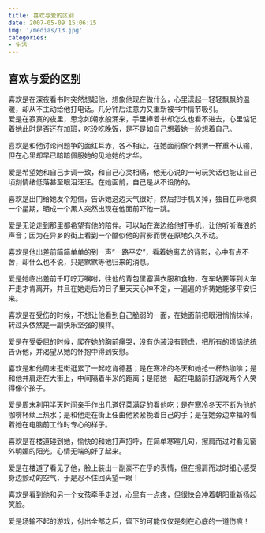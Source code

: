 ```yaml
---
title: 喜欢与爱的区别
date: 2007-05-09 15:06:15
img: '/medias/13.jpg'
categories:
- 生活
---
```



## 喜欢与爱的区别

喜欢是在深夜看书时突然想起他，想象他现在做什么，心里漾起一轻轻飘飘的温暖，却从不主动给他打电话。几分钟后注意力又重新被书中情节吸引。  
爱是在寂寞的夜里，思念如潮水般涌来，手里捧着书却怎么也看不进去，心里惦记着她此时是否还在加班，吃没吃晚饭，是不是如自己想着她一般想着自己。  

喜欢是和他讨论问题争的面红耳赤，各不相让，在她面前像个刺猬一样重不认输，但在心里却早已暗暗佩服她的见地她的才华。  
    
爱是希望她和自己步调一致，和自己心灵相痛，他无心说的一句玩笑话也能让自己顷刻情绪低落甚至眼泪汪汪。在她面前，自己是从不设防的。  
    
喜欢是出门给她发个短信，告诉她这边天气很好，然后把手机关掉，独自在异地疯一个星期，晒成一个黑人突然出现在他面前吓他一跳。  
    
爱是无论走到那里都希望有他的陪伴。可以站在海边给他打手机，让他听听海浪的声音；因为在异乡的街上看到一个酷似他的背影而愣在原地久久不动。  
   
喜欢是他出差前简简单单的到一声“一路平安”，看着她离去的背影，心中有点不舍，却什么也不说，只是默默等他归来的消息。  

爱是她临出差前千叮咛万嘱咐，往他的背包里塞满衣服和食物，在车站要等到火车开走才肯离开，并且在她走后的日子里天天心神不定，一遍遍的祈祷她能够平安归来。  

喜欢是在受伤的时候，不想让他看到自己脆弱的一面，在她面前把眼泪悄悄抹掉，转过头依然是一副快乐坚强的模样。

爱是在受委屈的时候，爬在她的胸前痛哭，没有伪装没有顾虑，把所有的烦恼统统告诉他，并渴望从她的怀抱中得到安慰。

喜欢是和他周末逛街逛累了一起吃肯德基；是在寒冷的冬天和她抢一杯热咖啡；是和他并肩走在大街上，中间隔着半米的距离；是陪她一起在电脑前打游戏两个人笑得像个孩子。

爱是周末利用半天时间亲手作出几道好菜满足的看他吃；是在寒冷冬天不断为他的咖啡杯续上热水；是和他走在街上任由他紧紧挽着自己的手；是在她旁边幸福的看着她在电脑前工作时专心的样子。

喜欢是在楼道碰到她，愉快的和她打声招呼，在简单寒暄几句，擦肩而过时看见窗外明媚的阳光，心情无端的好了起来。

爱是在楼道了看见了他，脸上装出一副豪不在乎的表情，但在擦肩而过时细心感受身边颤动的空气，于是忍不住回头望一眼！

喜欢是看到他和另一个女孩牵手走过，心里有一点疼，但很快会冲着朝阳重新扬起笑脸。

爱是场输不起的游戏，付出全部之后，留下的可能仅仅是刻在心底的一道伤痕！